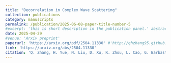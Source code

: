 ```yaml
---
title: "Decorrelation in Complex Wave Scattering"
collection: publications
category: manuscripts
permalink: /publication/2025-06-08-paper-title-number-5
#excerpt: 'this is short description in the publication panel.' abstract
date: 2025-04-29
#venue: 'Arxiv preprint'
paperurl: 'https://arxiv.org/pdf/2504.11330' #'http://qhzhang95.github.io/files/2025_decor.pdf'
link: 'https://arxiv.org/abs/2504.11330'
citation: 'Q. Zhang, H. Yue, N. Liu, D. Xu, R. Zhou, L. Cao, G. Barbastathis. (2025). &quot;Decorrelation in Complex Wave Scattering.&quot; <i>Arxiv preprint</i>. 2504.11330.'
---
```

